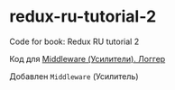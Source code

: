 # redux-ru-tutorial-2
Code for book:
Redux RU tutorial 2

Код для [Middleware (Усилители). Логгер](http://sp.carkva-gazeta.by/redux-ru-tutorial-2/usiliteli_logger.html)

Добавлен ```Middleware``` (Усилитель)
